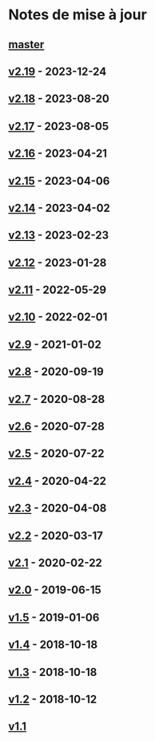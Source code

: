 # Notes de mise à jour

## [master](https://github.com/Roxayl/mondegc/compare/release-2.19...master)

## [v2.19](https://github.com/Roxayl/mondegc/compare/release-2.18...release-2.19) - 2023-12-24

## [v2.18](https://github.com/Roxayl/mondegc/compare/release-2.17...release-2.18) - 2023-08-20

## [v2.17](https://github.com/Roxayl/mondegc/compare/release-2.16...release-2.17) - 2023-08-05

## [v2.16](https://github.com/Roxayl/mondegc/compare/release-2.15...release-2.16) - 2023-04-21

## [v2.15](https://github.com/Roxayl/mondegc/compare/release-2.14...release-2.15) - 2023-04-06

## [v2.14](https://github.com/Roxayl/mondegc/compare/release-2.13...release-2.14) - 2023-04-02

## [v2.13](https://github.com/Roxayl/mondegc/compare/release-2.12...release-2.13) - 2023-02-23

## [v2.12](https://github.com/Roxayl/mondegc/compare/release-2.11...release-2.12) - 2023-01-28

## [v2.11](https://github.com/Roxayl/mondegc/compare/release-2.10...release-2.11) - 2022-05-29

## [v2.10](https://github.com/Roxayl/mondegc/compare/release-2.9...release-2.10) - 2022-02-01

## [v2.9](https://github.com/Roxayl/mondegc/compare/release-2.8...release-2.9) - 2021-01-02

## [v2.8](https://github.com/Roxayl/mondegc/compare/release-2.7...release-2.8) - 2020-09-19

## [v2.7](https://github.com/Roxayl/mondegc/compare/release-2.6...release-2.7) - 2020-08-28

## [v2.6](https://github.com/Roxayl/mondegc/compare/release-2.5...release-2.6) - 2020-07-28

## [v2.5](https://github.com/Roxayl/mondegc/compare/release-2.4...release-2.5) - 2020-07-22

## [v2.4](https://github.com/Roxayl/mondegc/compare/release-2.3...release-2.4) - 2020-04-22

## [v2.3](https://github.com/Roxayl/mondegc/compare/release-2.2...release-2.3) - 2020-04-08

## [v2.2](https://github.com/Roxayl/mondegc/compare/release-2.1...release-2.2) - 2020-03-17

## [v2.1](https://github.com/Roxayl/mondegc/compare/release-2.0...release-2.1) - 2020-02-22

## [v2.0](https://github.com/Roxayl/mondegc/compare/release-1.5...release-2.0) - 2019-06-15

## [v1.5](https://github.com/Roxayl/mondegc/compare/release-1.4...release-1.5) - 2019-01-06

## [v1.4](https://github.com/Roxayl/mondegc/compare/release-1.3...release-1.4) - 2018-10-18

## [v1.3](https://github.com/Roxayl/mondegc/compare/release-1.2...release-1.3) - 2018-10-18

## [v1.2](https://github.com/Roxayl/mondegc/compare/release-1.1...release-1.2) - 2018-10-12

## [v1.1](https://github.com/Roxayl/mondegc/tree/release-1.1)

